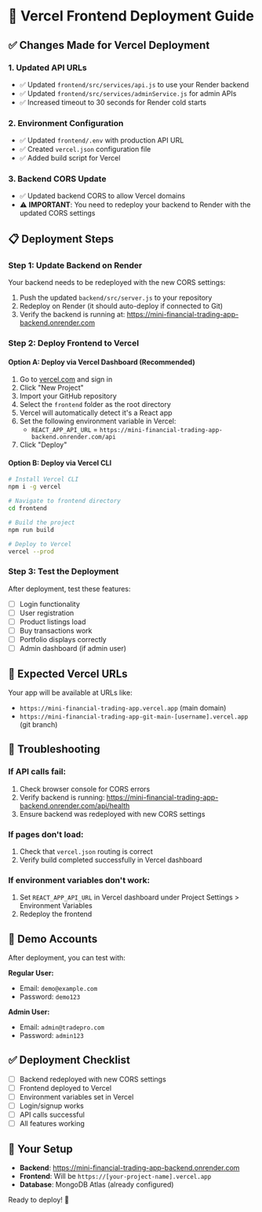 # 🚀 Vercel Frontend Deployment Guide

## ✅ Changes Made for Vercel Deployment

### 1. Updated API URLs
- ✅ Updated `frontend/src/services/api.js` to use your Render backend
- ✅ Updated `frontend/src/services/adminService.js` for admin APIs
- ✅ Increased timeout to 30 seconds for Render cold starts

### 2. Environment Configuration
- ✅ Updated `frontend/.env` with production API URL
- ✅ Created `vercel.json` configuration file
- ✅ Added build script for Vercel

### 3. Backend CORS Update
- ✅ Updated backend CORS to allow Vercel domains
- ⚠️  **IMPORTANT**: You need to redeploy your backend to Render with the updated CORS settings

## 📋 Deployment Steps

### Step 1: Update Backend on Render
Your backend needs to be redeployed with the new CORS settings:

1. Push the updated `backend/src/server.js` to your repository
2. Redeploy on Render (it should auto-deploy if connected to Git)
3. Verify the backend is running at: https://mini-financial-trading-app-backend.onrender.com

### Step 2: Deploy Frontend to Vercel

#### Option A: Deploy via Vercel Dashboard (Recommended)
1. Go to [vercel.com](https://vercel.com) and sign in
2. Click "New Project"
3. Import your GitHub repository
4. Select the `frontend` folder as the root directory
5. Vercel will automatically detect it's a React app
6. Set the following environment variable in Vercel:
   - `REACT_APP_API_URL` = `https://mini-financial-trading-app-backend.onrender.com/api`
7. Click "Deploy"

#### Option B: Deploy via Vercel CLI
```bash
# Install Vercel CLI
npm i -g vercel

# Navigate to frontend directory
cd frontend

# Build the project
npm run build

# Deploy to Vercel
vercel --prod
```

### Step 3: Test the Deployment

After deployment, test these features:
- [ ] Login functionality
- [ ] User registration
- [ ] Product listings load
- [ ] Buy transactions work
- [ ] Portfolio displays correctly
- [ ] Admin dashboard (if admin user)

## 🔧 Expected Vercel URLs

Your app will be available at URLs like:
- `https://mini-financial-trading-app.vercel.app` (main domain)
- `https://mini-financial-trading-app-git-main-[username].vercel.app` (git branch)

## 🐛 Troubleshooting

### If API calls fail:
1. Check browser console for CORS errors
2. Verify backend is running: https://mini-financial-trading-app-backend.onrender.com/api/health
3. Ensure backend was redeployed with new CORS settings

### If pages don't load:
1. Check that `vercel.json` routing is correct
2. Verify build completed successfully in Vercel dashboard

### If environment variables don't work:
1. Set `REACT_APP_API_URL` in Vercel dashboard under Project Settings > Environment Variables
2. Redeploy the frontend

## 📱 Demo Accounts

After deployment, you can test with:

**Regular User:**
- Email: `demo@example.com`
- Password: `demo123`

**Admin User:**
- Email: `admin@tradepro.com`
- Password: `admin123`

## ✅ Deployment Checklist

- [ ] Backend redeployed with new CORS settings
- [ ] Frontend deployed to Vercel
- [ ] Environment variables set in Vercel
- [ ] Login/signup works
- [ ] API calls successful
- [ ] All features working

## 🎯 Your Setup

- **Backend**: https://mini-financial-trading-app-backend.onrender.com
- **Frontend**: Will be `https://[your-project-name].vercel.app`
- **Database**: MongoDB Atlas (already configured)

Ready to deploy! 🚀